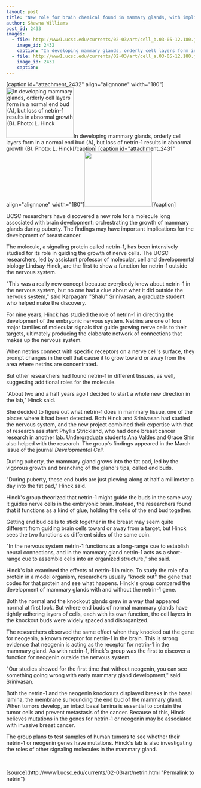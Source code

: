```yaml
---
layout: post
title: "New role for brain chemical found in mammary glands, with implications for breast cancer research"
author: Shawna Williams
post_id: 2433
images:
  - file: http://www1.ucsc.edu/currents/02-03/art/cell_b.03-05-12.180.jpg
    image_id: 2432
    caption: "In developing mammary glands, orderly cell layers form in a normal end bud (A), but loss of netrin-1 results in abnormal growth (B). Photo: L. Hinck"
  - file: http://www1.ucsc.edu/currents/02-03/art/cell_a.03-05-12.180.jpg
    image_id: 2431
    caption: 
---
```


[caption id="attachment_2432" align="alignnone" width="180"]<a href="http://localhost/mysite/wp-content/uploads/2003/05/cell_b.03-05-12.180.jpg"><img class="size-full wp-image-2432" src="http://localhost/mysite/wp-content/uploads/2003/05/cell_b.03-05-12.180.jpg" alt="In developing mammary glands, orderly cell layers form in a normal end bud (A), but loss of netrin-1 results in abnormal growth (B). Photo: L. Hinck" width="180" height="135" /></a>In developing mammary glands, orderly cell layers form in a normal end bud (A), but loss of netrin-1 results in abnormal growth (B). Photo: L. Hinck[/caption]
[caption id="attachment_2431" align="alignnone" width="180"]<a href="http://localhost/mysite/wp-content/uploads/2003/05/cell_a.03-05-12.180.jpg"><img class="size-full wp-image-2431" src="http://localhost/mysite/wp-content/uploads/2003/05/cell_a.03-05-12.180.jpg" alt="" width="180" height="146" /></a>[/caption]
<p>
  UCSC researchers have discovered a new role for a molecule long associated with brain development: orchestrating the growth of mammary glands during puberty. The findings may have important implications for the development of breast cancer.
</p>
<p>
  The molecule, a signaling protein called netrin-1, has been intensively studied for its role in guiding the growth of nerve cells. The UCSC researchers, led by assistant professor of molecular, cell and developmental biology Lindsay Hinck, are the first to show a function for netrin-1 outside the nervous system.<br>
</p>
<p>
  "This was a really new concept because everybody knew about netrin-1 in the nervous system, but no one had a clue about what it did outside the nervous system," said Karpagam "Shalu" Srinivasan, a graduate student who helped make the discovery.<br>
</p>
<p>
  For nine years, Hinck has studied the role of netrin-1 in directing the development of the embryonic nervous system. Netrins are one of four major families of molecular signals that guide growing nerve cells to their targets, ultimately producing the elaborate network of connections that makes up the nervous system.
</p>
<p>
  When netrins connect with specific receptors on a nerve cell's surface, they prompt changes in the cell that cause it to grow toward or away from the area where netrins are concentrated.<br>
</p>
<p>
  But other researchers had found netrin-1 in different tissues, as well, suggesting additional roles for the molecule.<br>
</p>
<p>
  "About two and a half years ago I decided to start a whole new direction in the lab," Hinck said.<br>
</p>
<p>
  She decided to figure out what netrin-1 does in mammary tissue, one of the places where it had been detected. Both Hinck and Srinivasan had studied the nervous system, and the new project combined their expertise with that of research assistant Phyllis Strickland, who had done breast cancer research in another lab. Undergraduate students Ana Valdes and Grace Shin also helped with the research. The group's findings appeared in the March issue of the journal <i>Developmental Cell.</i><br>
</p>
<p>
  During puberty, the mammary gland grows into the fat pad, led by the vigorous growth and branching of the gland's tips, called end buds.<br>
</p>
<p>
  "During puberty, these end buds are just plowing along at half a millimeter a day into the fat pad," Hinck said.<br>
</p>
<p>
  Hinck's group theorized that netrin-1 might guide the buds in the same way it guides nerve cells in the embryonic brain. Instead, the researchers found that it functions as a kind of glue, holding the cells of the end bud together.<br>
</p>
<p>
  Getting end bud cells to stick together in the breast may seem quite different from guiding brain cells toward or away from a target, but Hinck sees the two functions as different sides of the same coin.<br>
</p>
<p>
  "In the nervous system netrin-1 functions as a long-range cue to establish neural connections, and in the mammary gland netrin-1 acts as a short-range cue to assemble cells into an organized structure," she said.<br>
</p>
<p>
  Hinck's lab examined the effects of netrin-1 in mice. To study the role of a protein in a model organism, researchers usually "knock out" the gene that codes for that protein and see what happens. Hinck's group compared the development of mammary glands with and without the netrin-1 gene.<br>
</p>
<p>
  Both the normal and the knockout glands grew in a way that appeared normal at first look. But where end buds of normal mammary glands have tightly adhering layers of cells, each with its own function, the cell layers in the knockout buds were widely spaced and disorganized.<br>
</p>
<p>
  The researchers observed the same effect when they knocked out the gene for neogenin, a known receptor for netrin-1 in the brain. This is strong evidence that neogenin is acting as the receptor for netrin-1 in the mammary gland. As with netrin-1, Hinck's group was the first to discover a function for neogenin outside the nervous system.<br>
</p>
<p>
  "Our studies showed for the first time that without neogenin, you can see something going wrong with early mammary gland development," said Srinivasan.<br>
</p>
<p>
  Both the netrin-1 and the neogenin knockouts displayed breaks in the basal lamina, the membrane surrounding the end bud of the mammary gland. When tumors develop, an intact basal lamina is essential to contain the tumor cells and prevent metastasis of the cancer. Because of this, Hinck believes mutations in the genes for netrin-1 or neogenin may be associated with invasive breast cancer.<br>
</p>
<p>
  The group plans to test samples of human tumors to see whether their netrin-1 or neogenin genes have mutations. Hinck's lab is also investigating the roles of other signaling molecules in the mammary gland.<br>
</p>
<p>
  <br>

</p>
<p>

</p>
[source](http://www1.ucsc.edu/currents/02-03/art/netrin.html "Permalink to netrin")
